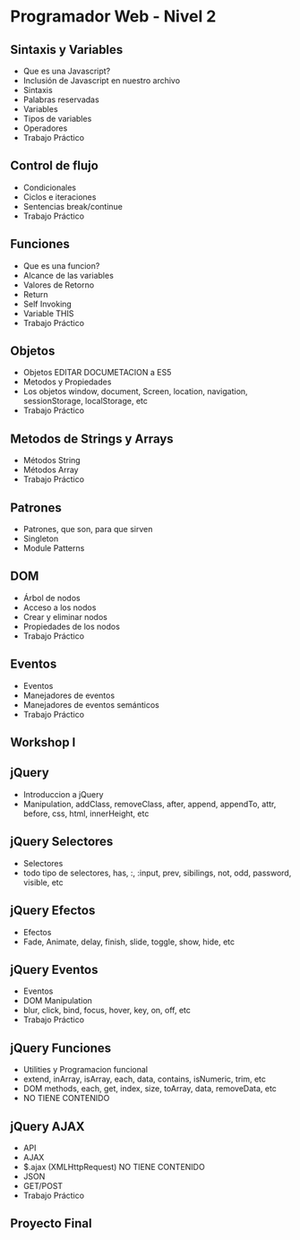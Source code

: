 # Programador Web - Nivel 2

## Sintaxis y Variables

- Que es una Javascript?
- Inclusión de Javascript en nuestro archivo
- Sintaxis
- Palabras reservadas
- Variables
- Tipos de variables
- Operadores
- Trabajo Práctico

## Control de flujo

- Condicionales
- Ciclos e iteraciones
- Sentencias break/continue
- Trabajo Práctico

## Funciones

- Que es una funcion?
- Alcance de las variables
- Valores de Retorno
- Return
- Self Invoking
- Variable THIS
- Trabajo Práctico

## Objetos

- Objetos EDITAR DOCUMETACION a ES5
- Metodos y Propiedades
- Los objetos window, document, Screen, location, navigation, sessionStorage, localStorage, etc
- Trabajo Práctico

## Metodos de Strings y Arrays

- Métodos String
- Métodos Array
- Trabajo Práctico

## Patrones

- Patrones, que son, para que sirven
- Singleton
- Module Patterns

## DOM

- Árbol de nodos
- Acceso a los nodos
- Crear y eliminar nodos
- Propiedades de los nodos
- Trabajo Práctico

## Eventos

- Eventos
- Manejadores de eventos
- Manejadores de eventos semánticos
- Trabajo Práctico

## Workshop I

## jQuery

- Introduccion a jQuery
- Manipulation, addClass, removeClass, after, append, appendTo, attr, before, css, html, innerHeight, etc

## jQuery Selectores

- Selectores
- todo tipo de selectores, has, :, :input, prev, sibilings, not, odd, password, visible, etc

## jQuery Efectos

- Efectos
- Fade, Animate, delay, finish, slide, toggle, show, hide, etc

## jQuery Eventos

- Eventos
- DOM Manipulation
- blur, click, bind, focus, hover, key, on, off, etc
- Trabajo Práctico

## jQuery Funciones

- Utilities y Programacion funcional
- extend, inArray, isArray, each, data, contains, isNumeric, trim, etc
- DOM methods, each, get, index, size, toArray, data, removeData, etc
- NO TIENE CONTENIDO

## jQuery AJAX

- API
- AJAX
- $.ajax (XMLHttpRequest) NO TIENE CONTENIDO
- JSON
- GET/POST
- Trabajo Práctico

## Proyecto Final
